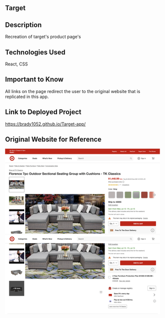 ## Target

## Description

Recreation of target's product page's

## Technologies Used

React, CSS

## Important to Know

All links on the page redirect the user to the original website that is replicated in this app.

## Link to Deployed Project

https://brady1052.github.io/Target-app/

## Original Website for Reference

 <img src='reference-photos/target-reference-photo-1.png' alt='reference 1'>
  <img src='reference-photos/target-reference-photo-2.png' alt='reference 2'>
